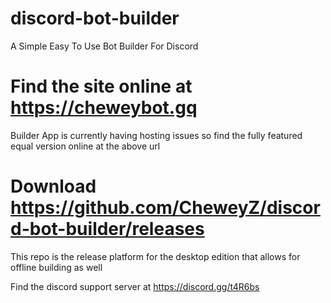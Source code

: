 # discord-bot-builder
A Simple Easy To Use Bot Builder For Discord

# Find the site online at https://cheweybot.gq
Builder App is currently having hosting issues so find the fully featured equal version online at the above url

# Download https://github.com/CheweyZ/discord-bot-builder/releases

This repo is the release platform for the desktop edition that allows for offline building as well

Find the discord support server at https://discord.gg/t4R6bs

